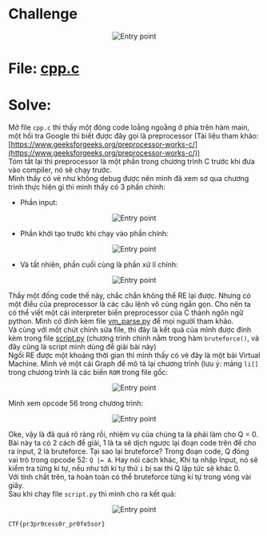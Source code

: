 # Challenge

<p align="center">
  <img src="./Image/cpp0.png" alt="Entry point"/>
</p>

# File: [cpp.c](./cpp.c)

# Solve:
Mở file `cpp.c` thì thấy một đóng code loằng ngoằng ở phía trên hàm main, một hồi tra Google thì biết được đây gọi là preprocessor (Tài liệu tham khảo: [https://www.geeksforgeeks.org/preprocessor-works-c/](https://www.geeksforgeeks.org/preprocessor-works-c/))  
Tóm tắt lại thì preprocessor là một phần trong chương trình C trước khi đưa vào compiler, nó sẽ chạy trước.  
Mình thấy có vẻ như không debug được nên mình đã xem sơ qua chương trình thực hiện gì thì mình thấy có 3 phần chính:  
  * Phần input: 

<p align="center">
  <img src="./Image/cpp1.png" alt="Entry point"/>
</p>
	
  * Phần khởi tạo trước khi chạy vào phần chính:
	
<p align="center">
  <img src="./Image/cpp2.png" alt="Entry point"/>
</p>

  * Và tất nhiên, phần cuối cùng là phần xử lí chính:
  
<p align="center">
  <img src="./Image/cpp3.png" alt="Entry point"/>
</p>

Thấy một đống code thế này, chắc chắn không thể RE lại được. Nhưng có một điều của preprocessor là các câu lệnh vô cùng ngắn gọn. Cho nên ta có thể viết một cái interpreter biến preprocessor của C thành ngôn ngữ python. Mình có đính kèm file [vm_parse.py](./vm_parse.py) để mọi người tham khảo.  
Và cùng với mốt chút chỉnh sửa file, thì đây là kết quả của mình được đính kèm trong file [script.py](./script.py) (chương trình chính nằm trong hàm `bruteforce()`, và đây cũng là script mình dùng để giải bài này)  
Ngồi RE được một khoảng thời gian thì mình thấy có vẻ đây là một bài Virtual Machine. Mình vẽ một cái Graph để mô tả lại chương trình (lưu ý: mảng `li[]` trong chương trình là các biến `ROM` trong file gốc:  

<p align="center">
  <img src="./Image/cpp4.png" alt="Entry point"/>
</p>

Mình xem opcode 56 trong chương trình:

<p align="center">
  <img src="./Image/cpp5.png" alt="Entry point"/>
</p>

Oke, vậy là đã quá rõ ràng rồi, nhiệm vụ của chúng ta là phải làm cho Q = 0.  
Bài này ta có 2 cách để giải, 1 là ta sẽ dịch ngược lại đoạn code trên để cho ra input, 2 là bruteforce.
Tại sao lại bruteforce? Trong đoạn code, Q đóng vai trò trong opcode 52: `Q |= A`. Hay nói cách khác, Khi ta nhập Input, nó sẽ kiểm tra từng kí tự, nếu như tới kí tự thứ `i` bị sai thì Q lập tức sẽ khác 0.  
Với tính chất trên, ta hoàn toàn có thể bruteforce từng kí tự trong vòng vài giây.  
Sau khi chạy file `script.py` thì mình cho ra kết quả:

<p align="center">
  <img src="./Image/cpp6.png" alt="Entry point"/>
</p>
	
`CTF{pr3pr0cess0r_pr0fe5sor}`